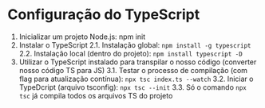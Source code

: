 # Configuração do TypeScript

1. Inicializar um projeto Node.js: npm init
2. Instalar o TypeScript
  2.1. Instalação global: `npm install -g typescript`
  2.2. Instalação local (dentro do projeto): `npm install typescript -D` 
3. Utilizar o TypeScript instalado para transpilar o nosso código (converter nosso código TS para JS)
  3.1. Testar o processo de compilação (com flag para atualização contínua): `npx tsc index.ts --watch`
  3.2. Iniciar o TypeDcript (arquivo tsconfig): `npx tsc --init`
  3.3. Só o comando `npx tsc` já compila todos os arquivos TS do projeto